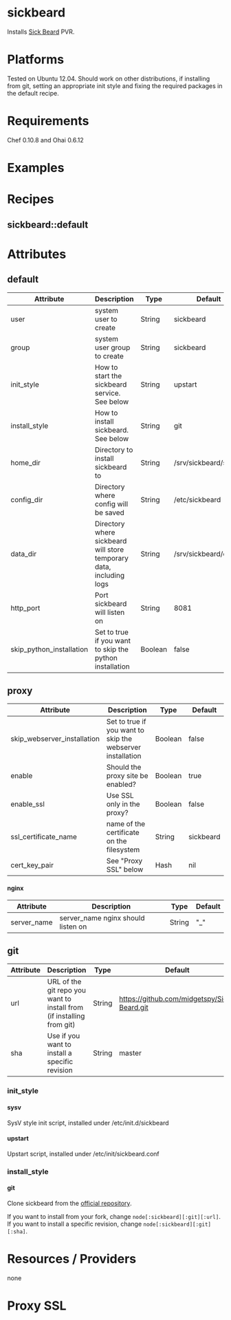 # sickbeard

Installs [Sick Beard](http://sickbeard.com/) PVR.

# Platforms

Tested on Ubuntu 12.04. Should work on other distributions, if installing from git, setting an appropriate init style and fixing the required packages in the default recipe.

# Requirements

Chef 0.10.8 and Ohai 0.6.12

# Examples

# Recipes

## sickbeard::default

# Attributes

## default

Attribute | Description | Type | Default
--------- | ----------- | ---- | -------
user      | system user to create | String | sickbeard
group     | system user group to create | String | sickbeard
init_style | How to start the sickbeard service. See below | String | upstart
install_style | How to install sickbeard. See below | String | git
home_dir | Directory to install sickbeard to | String | /srv/sickbeard/server
config_dir | Directory where config will be saved | String | /etc/sickbeard
data_dir | Directory where sickbeard will store temporary data, including logs | String | /srv/sickbeard/data
http_port | Port sickbeard will listen on | String | 8081
skip_python_installation | Set to true if you want to skip the python installation | Boolean | false

## proxy

Attribute | Description | Type | Default
--------- | ----------- | ---- | -------
skip_webserver_installation | Set to true if you want to skip the webserver installation | Boolean | false
enable | Should the proxy site be enabled? | Boolean | true
enable_ssl | Use SSL only in the proxy? | Boolean | false
ssl_certificate_name | name of the certificate on the filesystem | String | sickbeard
cert_key_pair | See "Proxy SSL" below | Hash | nil

#### nginx

Attribute | Description | Type | Default
--------- | ----------- | ---- | -------
server_name | server_name nginx should listen on | String | "_"

## git

Attribute | Description | Type | Default
--------- | ----------- | ---- | -------
url | URL of the git repo you want to install from (if installing from git) | String | https://github.com/midgetspy/Sick-Beard.git
sha | Use if you want to install a specific revision | String | master

### init_style

#### sysv

SysV style init script, installed under /etc/init.d/sickbeard

#### upstart

Upstart script, installed under /etc/init/sickbeard.conf

### install_style

#### git

Clone sickbeard from the [official repository](https://github.com/midgetspy/Sick-Beard.git).

If you want to install from your fork, change `node[:sickbeard][:git][:url]`.  
If you want to install a specific revision, change `node[:sickbeard][:git][:sha]`.  

# Resources / Providers

none

# Proxy SSL



